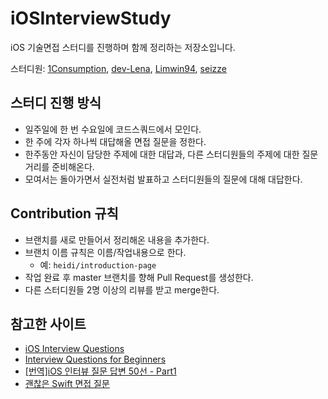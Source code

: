 # iOSInterviewStudy

iOS 기술면접 스터디를 진행하며 함께 정리하는 저장소입니다.

스터디원: [1Consumption][Olaf], [dev-Lena][Lena], [Limwin94][Lin], [seizze][Heidi]

## 스터디 진행 방식

* 일주일에 한 번 수요일에 코드스쿼드에서 모인다.
* 한 주에 각자 하나씩 대답해올 면접 질문을 정한다.
* 한주동안 자신이 담당한 주제에 대한 대답과, 다른 스터디원들의 주제에 대한 질문거리를 준비해온다.
* 모여서는 돌아가면서 실전처럼 발표하고 스터디원들의 질문에 대해 대답한다.

## Contribution 규칙

* 브랜치를 새로 만들어서 정리해온 내용을 추가한다.
* 브랜치 이름 규칙은 이름/작업내용으로 한다.
    * 예: `heidi/introduction-page`
* 작업 완료 후 master 브랜치를 향해 Pull Request를 생성한다.
* 다른 스터디원들 2명 이상의 리뷰를 받고 merge한다.

## 참고한 사이트

* [iOS Interview Questions][ref1]
* [Interview Questions for Beginners][ref2]
* [[번역]iOS 인터뷰 질문 답변 50선 - Part1][ref3]
* [괜찮은 Swift 면접 질문][ref4]


[Olaf]: https://github.com/1Consumption
[Lena]: https://github.com/dev-Lena
[Lin]: https://github.com/Limwin94
[Heidi]: https://github.com/seizze

[ref1]: https://github.com/JeaSungLEE/iOSInterviewquestions
[ref2]: https://github.com/JaeYeopHan/Interview_Question_for_Beginner
[ref3]: https://blog.canapio.com/83
[ref4]: https://soojin.ro/blog/interview
